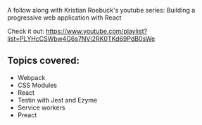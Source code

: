 A follow along with Kristian Roebuck's youtube series: Building a progressive web application with React

Check it out: https://www.youtube.com/playlist?list=PLYHcCSWbw4G6s7NVi2RK0TKd69PdB0sWe

## Topics covered: 
  * Webpack
  * CSS Modules
  * React
  * Testin with Jest and Ezyme
  * Service workers
  * Preact
